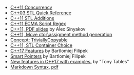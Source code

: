 * [C++11 Concurrency](https://github.com/nikolaAV/Storehouse-Of-Knowledge/blob/master/cheat_sheets/concurrency.md)
* [C++03 STL Quick Reference](https://github.com/nikolaAV/Storehouse-Of-Knowledge/blob/master/cheat_sheets/STL_quick_reference.md)
* [C++11 STL Additions](https://github.com/nikolaAV/Storehouse-Of-Knowledge/blob/master/cheat_sheets/STL_additions_Cpp11.md)
* [C++11 ECMA Script Regex](https://github.com/nikolaAV/Storehouse-Of-Knowledge/blob/master/cheat_sheets/ECMA_script_regex.md)
* [C++11, PDF slides](http://soft.vub.ac.be/~cderoove/structuur2/C++11.pdf) by Alex Sinyakov
* [C++11, Move ctor\\assigment method generation](https://github.com/nikolaAV/Storehouse-Of-Knowledge/blob/master/cheat_sheets/move_ctor_assigment_generation.md)
* [Concept: TriviallyCopyable](https://github.com/nikolaAV/Storehouse-Of-Knowledge/blob/master/cheat_sheets/trivially_copyable.md)
* [C++11, STL Container Choice](https://github.com/nikolaAV/Storehouse-Of-Knowledge/blob/master/cheat_sheets/STL_container_choice.md)
* [C++17 Features](https://github.com/nikolaAV/Storehouse-Of-Knowledge/blob/master/cheat_sheets/cpp17RedCard.md) by Bartlomiej Filipek
* [Smart Pointers](https://github.com/nikolaAV/Storehouse-Of-Knowledge/blob/master/cheat_sheets/smart_ptr.md) by Bartlomiej Filipek
* [New features in C++17 with examples.](https://github.com/tvaneerd/cpp17_in_TTs/blob/master/ALL_IN_ONE.md) by "Tony Tables"
* [Markdown Syntax](https://github.com/nikolaAV/Storehouse-Of-Knowledge/blob/master/cheat_sheets/markdown_syntax.md), [pdf](https://guides.github.com/features/mastering-markdown/)
